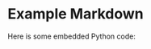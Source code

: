 # Example Markdown

Here is some embedded Python code:

<!--file "input/test.csv"-->
<!--file end-->
